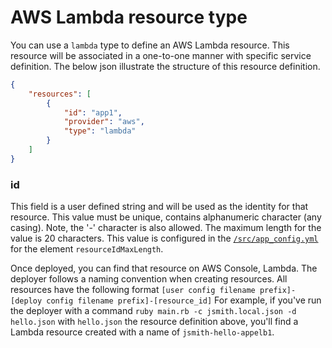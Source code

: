 # AWS Lambda resource type

You can use a `lambda` type to define an AWS Lambda resource. This resource will be associated in a one-to-one manner with specific service definition.
The below json illustrate the structure of this resource definition.

```json
{
    "resources": [
        {
            "id": "app1",
            "provider": "aws",
            "type": "lambda"
        }
    ]
}
```

### id

This field is a user defined string and will be used as the identity for that resource.
This value must be unique, contains alphanumeric character (any casing). Note, the '-' character is also allowed.
The maximum length for the value is 20 characters. This value is configured in the [`/src/app_config.yml`](/src/app_config.yml) for the element `resourceIdMaxLength`.


Once deployed, you can find that resource on AWS Console, Lambda.
The deployer follows a naming convention when creating resources. All resources have the following format `[user config filename prefix]-[deploy config filename prefix]-[resource_id]`
For example, if you've run the deployer with a command `ruby main.rb -c jsmith.local.json -d hello.json` with `hello.json` the resource definition above, you'll find a Lambda resource created with a name of `jsmith-hello-appelb1`.
